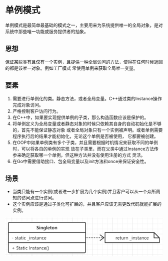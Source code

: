 # 单例模式

单例模式是最简单最基础的模式之一，主要用来为系统提供唯一的全局对象，是对系统中那些唯一功能或服务提供者的抽象。

## 思想

保证某些类有且仅有一个实例，且提供一种全局访问的方法，使得在任何时候返回的都是该唯一对象。例如工厂模式
常使用单例来获取全局唯一变量。

## 要素

1. 需要进行单例化的类。静态方法，或者全局变量。C++通过类的Instance操作完成对象访问。
2. 严格控制客户访问行为。
3. 在C++中，如果要实现提供单例的子类，那么构造函数应该是保护的。
4. 将单例定义为全局变量或者静态对象的时候只依赖其自身的自动初始化是不够的，首先不能保证静态对象
或者全局对象只有一个实例被声明。或者单例需要程序执行后的结果才能初始化，无论这个单例是否被使用，
它都要被创建。
5. 在OOP中如果单例类有多个子类，并且需要根据时机情况来获取不同的单例时，可以将各自的单例的实现
放在子类里，而在父类中通过Instance方法传参来确定获取哪一个单例，但这种方法并没有使用注册的方式
灵活。
6. 在Go中需要借助接口、包全局变量以及init方法和once来保证安全性。

## 场景

- 当类只能有一个实例(或者进一步扩展为几个实例)并且客户可以从一个众所周知的访问点进行访问。
- 这个实例应该是通过子类化可扩展的，并且客户应该无需更改代码就能扩展的实例。

![单例模式](../images/4-singleton.png)
